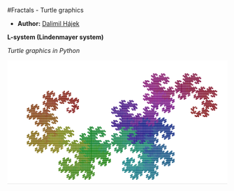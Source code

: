 #Fractals - Turtle graphics

- **Author:** [Dalimil Hájek](mailto:dalimilhajek@seznam.cz)

**L-system (Lindenmayer system)**

*Turtle graphics in Python*

![fractal](https://github.com/Dalimil/Fractals/blob/master/screenshot.png)
